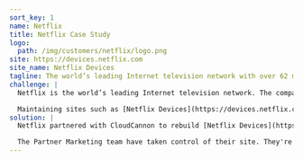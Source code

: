 ```yaml
---
sort_key: 1
name: Netflix
title: Netflix Case Study
logo:
  path: /img/customers/netflix/logo.png
site: https://devices.netflix.com
site_name: Netflix Devices
tagline: The world’s leading Internet television network with over 62 million members.
challenge: |
  Netflix is the world’s leading Internet television network. The company works hard to provide its partners and consumers with information at a fast pace. One of the ways Netflix does this is by ensuring informational websites stay up to date with relevant and engaging content.

  Maintaining sites such as [Netflix Devices](https://devices.netflix.com) was a difficult process. Existing solutions were inflexible in the kind of edits they allowed. The Netflix Partner Marketing team struggled to make the edits they needed, often requiring help from developers. Netflix Partner Marketing needed an innovative, fast paced way of creating and maintaining these sites to empower marketers and free up developer time.
solution: |
  Netflix partnered with CloudCannon to rebuild [Netflix Devices](https://devices.netflix.com). Devices was originally a Drupal site and was rebuilt in a fraction of the time using [Jekyll](http://jekyllrb.com). The site is static so it loads quickly and reliably scales to the millions of Netflix visitors.

  The Partner Marketing team have taken control of their site. They're empowered to quickly try out new messaging and update content directly on the page.
---
```

